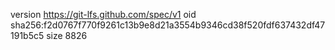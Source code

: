 version https://git-lfs.github.com/spec/v1
oid sha256:f2d0767f770f9261c13b9e8d21a3554b9346cd38f520fdf637432df47191b5c5
size 8826
